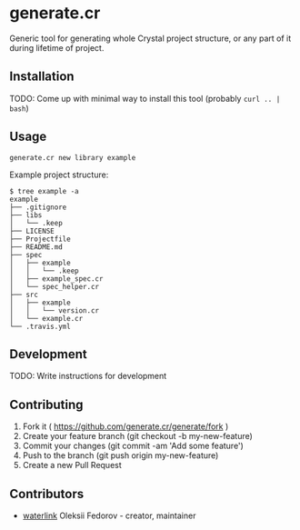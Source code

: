 # generate.cr

Generic tool for generating whole Crystal project structure, or any part of it during lifetime of project.

## Installation

TODO: Come up with minimal way to install this tool (probably `curl .. | bash`)

## Usage

```
generate.cr new library example
```

Example project structure:

```
$ tree example -a
example
├── .gitignore
├── libs
│   └── .keep
├── LICENSE
├── Projectfile
├── README.md
├── spec
│   ├── example
│   │   └── .keep
│   ├── example_spec.cr
│   └── spec_helper.cr
├── src
│   ├── example
│   │   └── version.cr
│   └── example.cr
└── .travis.yml
```

## Development

TODO: Write instructions for development

## Contributing

1. Fork it ( https://github.com/generate.cr/generate/fork )
2. Create your feature branch (git checkout -b my-new-feature)
3. Commit your changes (git commit -am 'Add some feature')
4. Push to the branch (git push origin my-new-feature)
5. Create a new Pull Request

## Contributors

- [waterlink](https://github.com/waterlink) Oleksii Fedorov - creator, maintainer
